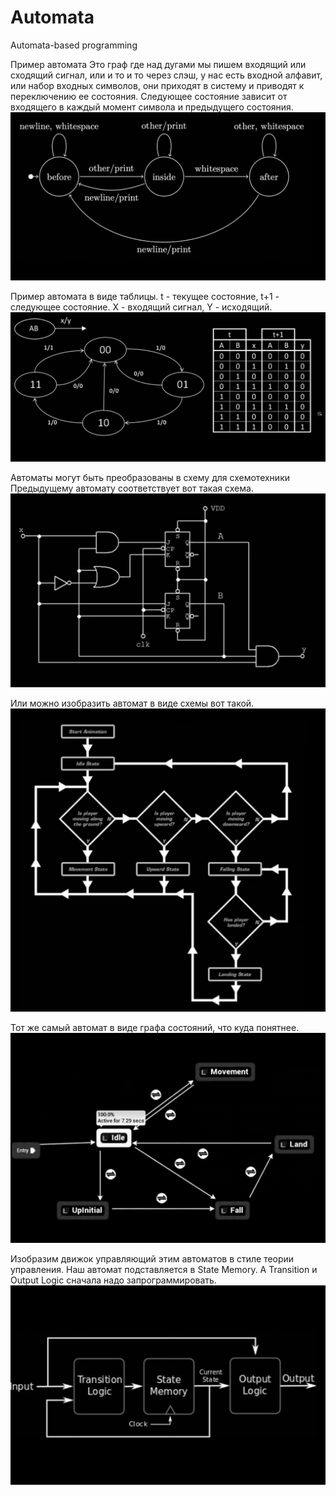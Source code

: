 # Automata
Automata-based programming

Пример автомата
Это граф где над дугами мы пишем входящий или сходящий сигнал, или и то и то через слэш,
у нас есть входной алфавит, или набор входных символов, они приходят в систему и приводят к
переключению ее состояния. Следующее состояние зависит от входящего в каждый момент символа
и предыдущего состояния.
![img.png](img.png)

Пример автомата в виде таблицы.
t - текущее состояние, t+1 - следующее состояние.
X - входящий сигнал, Y - исходящий.
![img_1.png](img_1.png)

Автоматы могут быть преобразованы в схему для схемотехники
Предыдущему автомату соответствует вот такая схема.
![img_2.png](img_2.png)

Или можно изобразить автомат в виде схемы вот такой.
![img_3.png](img_3.png)

Тот же самый автомат в виде графа состояний, что куда понятнее.
![img_4.png](img_4.png)

Изобразим движок управляющий этим автоматов в стиле теории управления.
Наш автомат подставляется в State Memory. А Transition и Output Logic
сначала надо запрограммировать.
![img_5.png](img_5.png)


